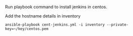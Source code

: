 Run playbook command to install jenkins in centos. 

Add the hostname details in inventory

`ansible-playbook cent-jenkins.yml -i inventory --private-key=~/key/centos.pem`

